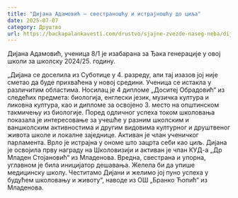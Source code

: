 ```yaml
---
title: "Дијана Адамовић – свестраношћу и истрајношћу до циља"
date: 2025-07-07
category: Друштво
url: https://backapalankavesti.com/drustvo/sjajne-zvezde-naseg-neba/dijana-adamovic-svestranoscu-i-istrajnoscu-do-cilja/
---
```


Дијана Адамовић, ученица 8/1 је изабарана за Ђака генерације у овој школи за школску 2024/25. годину.

„Дијана се доселила из Суботице у 4. разреду, али тај изазов јој није сметао да буде прихваћена у новој средини. Ученица се истакла у различитим областима. Носилац је 4 дипломе „Доситеј Обрадовић“ из следећих предмета: биологија, енглески језик, музичка култура и ликовна култура, као и дипломе за освојено 3. место на општинском
такмичењу из биологије. Поред одличног успеха током школовања показала је интересовање за учешће у разним школским и ваншколским активностима и другим видовима културног и друштвеног живота школе и локалне заједнице. Активан је члан ученичког парламента. Врло је истрајна у ономе што зацрта себи као циљ. Дијана је освојила прву награду на Школовизији и активан је члан КУД-а „Др Младен Стојановић“ из Младенова. Вредна, свестрана и упорна, углавном је била иницијатор дешавања. Желела би да упише медицинску школу. Честитамо Дијани и желимо јој пуно успеха у будућем школовању и животу“, наводе из ОШ „Бранко Ћопић“ из Младенова.
